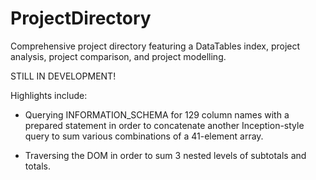 # ProjectDirectory

Comprehensive project directory featuring a DataTables index, project analysis, project comparison, and project modelling.

STILL IN DEVELOPMENT!

Highlights include:
- Querying INFORMATION_SCHEMA for 129 column names with a prepared statement in order to concatenate another Inception-style query to sum various combinations of a 41-element array.

- Traversing the DOM in order to sum 3 nested levels of subtotals and totals.
